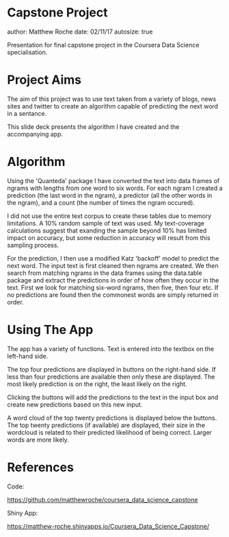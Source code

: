 Capstone Project
========================================================
author: Matthew Roche
date: 02/11/17
autosize: true

Presentation for final capstone project in the Coursera Data Science specialisation.

Project Aims
========================================================

The aim of this project was to use text taken from a variety of blogs, news sites and twitter to create an algorithm capable of predicting the next word in a sentance.

This slide deck presents the algorithm I have created and the accompanying app.



Algorithm
========================================================

Using the 'Quanteda' package I have converted the text into data frames of ngrams with lengths from one word to six words. For each ngram I created a prediction (the last word in the ngram), a predictor (all the other words in the ngram), and a count (the number of times the ngram occured).

I did not use the entire text corpus to create these tables due to memory limitations. A 10% random sample of text was used. My text-coverage calculations suggest that exanding the sample beyond 10% has limited impact on accuracy, but some reduction in accuracy will result from this sampling process.

For the prediction, I then use a modified Katz 'backoff' model to predict the next word. The input text is first cleaned then ngrams are created. We then search from matching ngrams in the data frames using the data.table package and extract the predictions in order of how often they occur in the text. First we look for matching six-word ngrams, then five, then four etc. If no predictions are found then the commonest words are simply returned in order.


Using The App
========================================================

The app has a variety of functions. Text is entered into the textbox on the left-hand side.

The top four predictions are displayed in buttons on the right-hand side. If less than four predictions are available then only these are displayed. The most likely prediction is on the right,  the least likely on the right.

Clicking the buttons will add the predictions to the text in the input box and create new predictions based on this new input.

A word cloud of the top twenty predictions is displayed below the buttons. The top twenty predictions (if available) are displayed, their size in the wordcloud is related to their predicted likelihood of being correct. Larger words are more likely.


References
========================================================


Code: 

https://github.com/matthewroche/coursera_data_science_capstone

Shiny App: 

https://matthew-roche.shinyapps.io/Coursera_Data_Science_Capstone/
